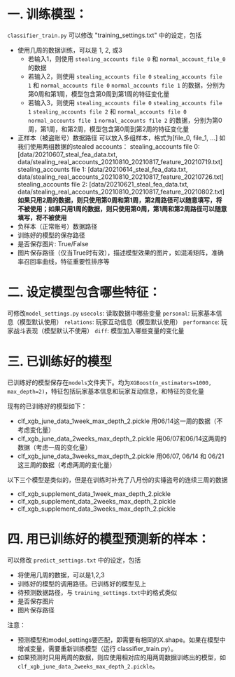 # 一. 训练模型：
`classifier_train.py`
可以修改 "training_settings.txt" 中的设定，包括
+ 使用几周的数据训练，可以是 1, 2, 或3
    - 若输入1，则使用 `stealing_accounts file 0` 和 `normal_account_file_0`的数据
    - 若输入2，则使用 `stealing_accounts file 0` `stealing_accounts file 1` 和 `normal_accounts file 0` `normal_accounts file 1` 的数据，分别为第0周和第1周，模型包含第0周到第1周的特征变化量
    - 若输入3，则使用 `stealing_accounts file 0` `stealing_accounts file 1` `stealing_accounts file 2` 和 `normal_accounts file 0` `normal_accounts file 1` `normal_accounts file 2` 的数据，分别为第0周，第1周，和第2周，模型包含第0周到第2周的特征变化量
+ 正样本（被盗账号）数据路径
可以放入多组样本，格式为[file_0, file_1, ...]
如我们使用两组数据的stealed accounts：
stealing_accounts file 0: [data/20210607_steal_fea_data.txt, data/stealing_real_accounts_20210810_20210817_feature_20210719.txt]
stealing_accounts file 1: [data/20210614_steal_fea_data.txt, data/stealing_real_accounts_20210810_20210817_feature_20210726.txt]
stealing_accounts file 2: [data/20210621_steal_fea_data.txt, data/stealing_real_accounts_20210810_20210817_feature_20210802.txt]
**如果只用2周的数据，则只使用第0周和第1周，第2周路径可以随意填写，将不被使用；如果只用1周的数据，则只使用第0周，第1周和第2周路径可以随意填写，将不被使用**
+ 负样本（正常账号）数据路径
+ 训练好的模型的保存路径
+ 是否保存图片: True/False
+ 图片保存路径（仅当True时有效），描述模型效果的图片，如混淆矩阵，准确率召回率曲线，特征重要性排序等

# 二. 设定模型包含哪些特征：
可修改`model_settings.py`
`usecols`: 读取数据中哪些变量
`personal`: 玩家基本信息（模型默认使用）
`relations`: 玩家互动信息（模型默认使用）
`performance`: 玩家战斗表现（模型默认不使用）
`diff`: 模型加入哪些变量的变化量

# 三. 已训练好的模型
已训练好的模型保存在`models`文件夹下。均为`XGBoost(n_estimators=1000, max_depth=2)`，特征包括玩家基本信息和玩家互动信息，和特征的变化量

现有的已训练好的模型如下：
- clf_xgb_june_data_1week_max_depth_2.pickle 用06/14这一周的数据（不考虑变化量）
- clf_xgb_june_data_2weeks_max_depth_2.pickle 用06/07和06/14这两周的数据（考虑一周的变化量）
- clf_xgb_june_data_3weeks_max_depth_2.pickle 用06/07, 06/14 和 06/21 这三周的数据（考虑两周的变化量）

以下三个模型是类似的，但是在训练时补充了八月份的实锤盗号的连续三周的数据
- clf_xgb_supplement_data_1week_max_depth_2.pickle
- clf_xgb_supplement_data_2weeks_max_depth_2.pickle
- clf_xgb_supplement_data_3weeks_max_depth_2.pickle

# 四. 用已训练好的模型预测新的样本：
可以修改 `predict_settings.txt` 中的设定，包括
+ 将使用几周的数据，可以是1,2,3
+ 训练好的模型的调用路径。已训练好的模型见上
+ 待预测数据路径，与 `training_settings.txt`中的格式类似
+ 是否保存图片
+ 图片保存路径

注意：
+ 预测模型和model_settings要匹配，即需要有相同的X.shape。如果在模型中增减变量，需要重新训练模型（运行 classifier_train.py）。
+ 如果预测时只用两周的数据，则应使用相对应的用两周数据训练出的模型，如 `clf_xgb_june_data_2weeks_max_depth_2.pickle`。
